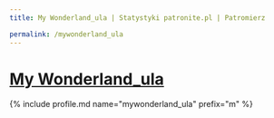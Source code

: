 ```yaml
---
title: My Wonderland_ula | Statystyki patronite.pl | Patromierz

permalink: /mywonderland_ula
---
```


# [My Wonderland_ula](https://patronite.pl/mywonderland_ula)

{% include profile.md name="mywonderland_ula" prefix="m" %}
